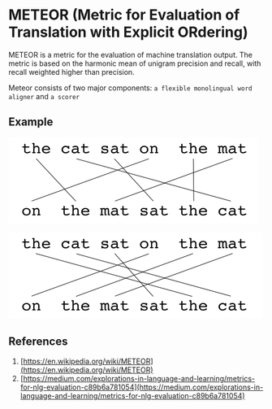 # METEOR (Metric for Evaluation of Translation with Explicit ORdering)
METEOR  is a metric for the evaluation of machine translation output. The metric is based on the harmonic mean of unigram precision and recall, with recall weighted higher than precision. 

Meteor consists of two major components:
`a flexible monolingual word aligner` and `a scorer`


## Example 

![a](METEOR-alignment-a.png)

![b](METEOR-alignment-b.png)









## References
1. [https://en.wikipedia.org/wiki/METEOR](https://en.wikipedia.org/wiki/METEOR)
2. [https://medium.com/explorations-in-language-and-learning/metrics-for-nlg-evaluation-c89b6a781054](https://medium.com/explorations-in-language-and-learning/metrics-for-nlg-evaluation-c89b6a781054)
